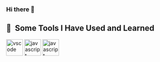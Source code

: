 ### Hi there 👋

<!--
**usmanfaki/usmanfaki** is a ✨ _special_ ✨ repository because its `README.md` (this file) appears on your GitHub profile.

Here are some ideas to get you started:

- 🔭 I’m currently working on ...
- 🌱 I’m currently learning ...
- 👯 I’m looking to collaborate on ...
- 🤔 I’m looking for help with ...
- 💬 Ask me about ...
- 📫 How to reach me: ...
- 😄 Pronouns: ...
- ⚡ Fun fact: ...
-->

<h2> 🚀 &nbsp;Some Tools I Have Used and Learned</h2>
<p align="left">
<link rel="stylesheet" type='text/css' href="https://cdn.jsdelivr.net/gh/devicons/devicon@latest/devicon.min.css" />
<img src="https://cdn.jsdelivr.net/gh/devicons/devicon/icons/vscode/vscode-original.svg" alt="vscode" width="45" height="45"/>
<img src="https://cdn.jsdelivr.net/gh/devicons/devicon/icons/javascript/javascript-original.svg" alt="javascript"  width="45" height="45"/>
<img src="https://cdn.jsdelivr.net/gh/devicons/devicon@latest/icons/python/python-original.svg" alt="javascript"  width="45" height="45"/>
</p>

